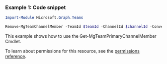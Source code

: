 ### Example 1: Code snippet

```powershellImport-Module Microsoft.Graph.Teams

Remove-MgTeamChannelMember -TeamId $teamId -ChannelId $channelId -ConversationMemberId $conversationMemberId
```
This example shows how to use the Get-MgTeamPrimaryChannelMember Cmdlet.
To learn about permissions for this resource, see the [permissions reference](/graph/permissions-reference).

